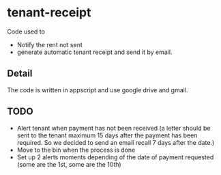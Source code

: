 # tenant-receipt

Code used to

- Notify the rent not sent
- generate automatic tenant receipt and send it by email.

## Detail

The code is written in appscript and use google drive and gmail.

## TODO

- Alert tenant when payment has not been received (a letter should be sent to the tenant maximum 15 days after the payment has been required. So we decided to send an email recall 7 days after the date.)
- Move to the bin when the process is done
- Set up 2 alerts moments depending of the date of payment requested (some are the 1st, some are the 10th)
